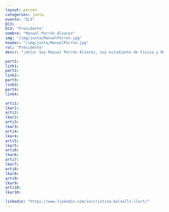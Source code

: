 ```yaml
---
layout: person
categories: junta
evento: "EC3"
EC3: 
EC4: "Presidente"
nombre: "Manuel Porrón Álvarez"
img: "/img/junta/ManuelPorron.jpg"
header: "/img/junta/ManuelPorron.jpg"
rol: "Presidente"
descr: "¡Hola! Soy Manuel Porrón Álvarez, soy estudiante de Física y Matemáticas en la Universidad de Oviedo y actualmente estoy haciendo un año en la Universidad de Grenoble Alpes, Francia. En 2021 asistí a una charla del investigador Pablo Alonso González (Premio de Física de la RSEF - Fundación BBVA en 2014), y al final de su ponencia nos habló de las oportunidades que ofrecía el Grupo de Estudiantes (GdeE) para los estudiantes de física. A partir de este momento entré en contacto con las personas que estaban en la Junta de Gobierno del GdeE, y, junto a otros tres estudiantes de Oviedo, empezamos los trámites para crear una Delegación en nuestra universidad. Fui presidente de esta Delegación desde abril de 2021 hasta mayo de 2022, y tal fue la actividad de nuestra Delegación que conseguimos ser la sede del primer Encuentro Nacional de Estudiantes de Física (ENEF), ¡el mayor evento presencial del GdeE hasta la fecha! Me apasiona organizar eventos de este estilo y creo que el trabajo del Grupo de Estudiantes es fundamental para la comunidad de estudiantes de física en España."

part1: 
link1: 
part2: 
link2: 
part3:
link3:
part4:
link4:

arti1:
lkar1: 
arti2:
lkar2:
arti3:
lkar3:
arti4:
lkar4:
arti5:
lkar5: 
arti6:
lkar6:
arti7:
lkar7: 
arti8:
lkar8:
arti9:
lkar9:
arti10:
lkar10:

linkedin: "https://www.linkedin.com/in/cristina-balsells-llort/"
---
```


